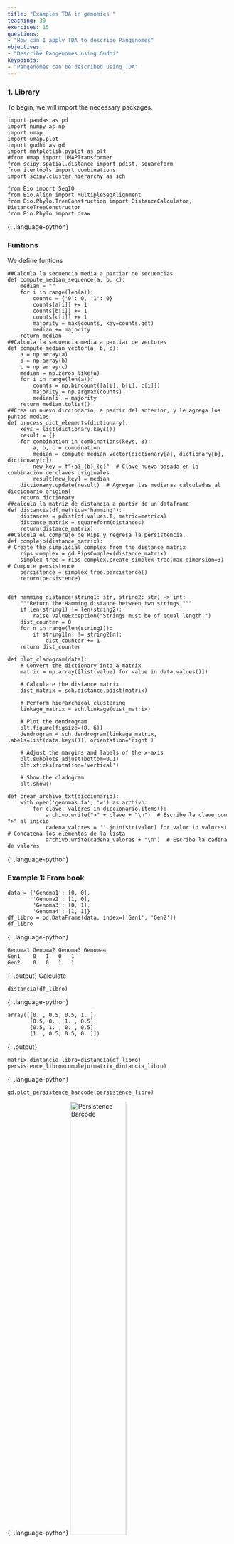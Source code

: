 ```yaml
---
title: "Examples TDA in genomics "
teaching: 30
exercises: 15
questions:
- "How can I apply TDA to describe Pangenomes"
objectives:
- "Describe Pangenomes using Gudhi"
keypoints:
- "Pangenomes can be described using TDA"
---
```


### **1. Library**
To begin, we will import the necessary packages.
~~~
import pandas as pd
import numpy as np
import umap
import umap.plot
import gudhi as gd
import matplotlib.pyplot as plt
#from umap import UMAPTransformer
from scipy.spatial.distance import pdist, squareform
from itertools import combinations
import scipy.cluster.hierarchy as sch

from Bio import SeqIO
from Bio.Align import MultipleSeqAlignment
from Bio.Phylo.TreeConstruction import DistanceCalculator, DistanceTreeConstructor
from Bio.Phylo import draw
~~~
{: .language-python}

### Funtions
We  define funtions


~~~
##Calcula la secuencia media a partiar de secuencias
def compute_median_sequence(a, b, c):
    median = ""
    for i in range(len(a)):
        counts = {'0': 0, '1': 0}
        counts[a[i]] += 1
        counts[b[i]] += 1
        counts[c[i]] += 1
        majority = max(counts, key=counts.get)
        median += majority
    return median
##Calcula la secuencia media a partiar de vectores
def compute_median_vector(a, b, c):
    a = np.array(a)
    b = np.array(b)
    c = np.array(c)
    median = np.zeros_like(a)
    for i in range(len(a)):
        counts = np.bincount([a[i], b[i], c[i]])
        majority = np.argmax(counts)
        median[i] = majority
    return median.tolist()
##Crea un nuevo diccionario, a partir del anterior, y le agrega los puntos medios
def process_dict_elements(dictionary):
    keys = list(dictionary.keys())
    result = {}
    for combination in combinations(keys, 3):
        a, b, c = combination
        median = compute_median_vector(dictionary[a], dictionary[b], dictionary[c])
        new_key = f"{a}_{b}_{c}"  # Clave nueva basada en la combinación de claves originales
        result[new_key] = median
    dictionary.update(result)  # Agregar las medianas calculadas al diccionario original
    return dictionary
##calcula la matriz de distancia a partir de un dataframe
def distancia(df,metrica='hamming'):
    distances = pdist(df.values.T, metric=metrica)
    distance_matrix = squareform(distances)
    return(distance_matrix)
##Calcula el comprejo de Rips y regresa la persistencia.
def complejo(distance_matrix):
# Create the simplicial complex from the distance matrix
    rips_complex = gd.RipsComplex(distance_matrix)
    simplex_tree = rips_complex.create_simplex_tree(max_dimension=3)
# Compute persistence
    persistence = simplex_tree.persistence()
    return(persistence)


def hamming_distance(string1: str, string2: str) -> int:
    """Return the Hamming distance between two strings."""
    if len(string1) != len(string2):
        raise ValueException("Strings must be of equal length.")
    dist_counter = 0
    for n in range(len(string1)):
        if string1[n] != string2[n]:
            dist_counter += 1
    return dist_counter

def plot_cladogram(data):
    # Convert the dictionary into a matrix
    matrix = np.array([list(value) for value in data.values()])

    # Calculate the distance matrix
    dist_matrix = sch.distance.pdist(matrix)

    # Perform hierarchical clustering
    linkage_matrix = sch.linkage(dist_matrix)

    # Plot the dendrogram
    plt.figure(figsize=(8, 6))
    dendrogram = sch.dendrogram(linkage_matrix, labels=list(data.keys()), orientation='right')

    # Adjust the margins and labels of the x-axis
    plt.subplots_adjust(bottom=0.1)
    plt.xticks(rotation='vertical')

    # Show the cladogram
    plt.show()

def crear_archivo_txt(diccionario):
    with open('genomas.fa', 'w') as archivo:
        for clave, valores in diccionario.items():
            archivo.write(">" + clave + "\n")  # Escribe la clave con ">" al inicio
            cadena_valores = ''.join(str(valor) for valor in valores)  # Concatena los elementos de la lista
            archivo.write(cadena_valores + "\n")  # Escribe la cadena de valores    
~~~
{: .language-python}

### Example 1: From book
~~~
data = {'Genoma1': [0, 0],
        'Genoma2': [1, 0],
        'Genoma3': [0, 1],
        'Genoma4': [1, 1]}
df_libro = pd.DataFrame(data, index=['Gen1', 'Gen2'])
df_libro
~~~
{: .language-python}

~~~
Genoma1	Genoma2	Genoma3	Genoma4
Gen1	0	1	0	1
Gen2	0	0	1	1
~~~
{: .output}
Calculate 
~~~
distancia(df_libro)
~~~
{: .language-python}

~~~
array([[0. , 0.5, 0.5, 1. ],
       [0.5, 0. , 1. , 0.5],
       [0.5, 1. , 0. , 0.5],
       [1. , 0.5, 0.5, 0. ]])
~~~
{: .output}

~~~
matrix_dintancia_libro=distancia(df_libro)
persistence_libro=complejo(matrix_dintancia_libro)
~~~
{: .language-python}


~~~
gd.plot_persistence_barcode(persistence_libro)
~~~
{: .language-python}
<a href="../fig/tda_11_barcode_1.png">
  <img src="../fig/tda_11_barcode_1.png" alt="Persistence Barcode" width="50%" height="auto" />
  </a>


~~~
gd.plot_persistence_diagram(persistence_libro,legend=True)
~~~
{: .language-python}
<a href="../fig/tda_11_diagram_1.png">
  <img src="../fig/tda_11_diagram_1.png" alt="Persistence Diagram" width="50%" height="auto" />
  </a>




### Example 2: Genes

~~~
df = pd.read_csv("/home/shaday/GIT/pangenomics/files/familias_minis.csv", index_col=0)
df_filled = df.fillna(0)
df=df_filled.replace(to_replace=r'.+', value=1, regex=True)
df
~~~
{: .language-python}

~~~
	g_A909	g_2603V	g_515	g_NEM316
A909|MGIDGNCP_01408	1	1	1	1
A909|MGIDGNCP_00096	1	1	1	1
A909|MGIDGNCP_01343	1	0	0	1
A909|MGIDGNCP_01221	1	0	1	0
A909|MGIDGNCP_01268	1	1	1	1
A909|MGIDGNCP_00580	1	1	1	1
A909|MGIDGNCP_00352	1	1	1	1
A909|MGIDGNCP_00064	1	1	1	1
A909|MGIDGNCP_00627	1	0	0	0
A909|MGIDGNCP_01082	1	1	0	0
A909|MGIDGNCP_00877	1	1	1	1
A909|MGIDGNCP_00405	1	1	1	1
2603V|GBPINHCM_00748	0	1	0	0
2603V|GBPINHCM_01226	0	1	0	0
515|LHMFJANI_01625	0	0	1	1
~~~
{: .output}


~~~
url = "https://raw.githubusercontent.com/paumayell/pangenomics/gh-pages/files/minigenomes_allig.fasta"
response = requests.get(url)
response.raise_for_status()  # Verificar si ocurrió algún error durante la descarga
# Guardar el contenido descargado en un archivo local
with open("minigenomes_allig.fasta", "wb") as file:
    file.write(response.content)
sequences = list(SeqIO.parse("minigenomes_allig.fasta", "fasta"))
# Resto de tu código que utiliza las secuencias
alignment = MultipleSeqAlignment(sequences)
# Calcular la matriz de distancias
calculator = DistanceCalculator('identity')
distance_matrix = calculator.get_distance(alignment)

# Construir el árbol UPGMA
constructor = DistanceTreeConstructor()
upgma_tree = constructor.upgma(distance_matrix)

# Dibujar el árbol UPGMA
draw(upgma_tree)
~~~
{: .language-python}
 <a href="../fig/tda_11_philo_tree.png">
  <img src="../fig/tda_11_philo_tree.png" alt="Phylogenetic tree" width="50%" height="auto" />
</a>


~~~
matrix_dintancia_genes=distancia(df)
persistence_genes=complejo(matrix_dintancia_genes)
gd.plot_persistence_barcode(persistence_genes)
~~~
{: .language-python}
 <a href="../fig/tda_11_barcode_2.png">
  <img src="../fig/tda_11_barcode_2.png" alt="Persistence Barcode" width="50%" height="auto" />
</a>


Where are the HT?

~~~
#crear un diccionario de cada genoma convertivo a "0" y "1" de presencia y auscnia de genes
genomas = {}
for columna in df.columns:
    genomas[columna] = list(np.array(df[columna]))
genomas
~~~
{: .language-python}
~~~
{'g_A909': [1, 1, 1, 1, 1, 1, 1, 1, 1, 1, 1, 1, 0, 0, 0],
 'g_2603V': [1, 1, 0, 0, 1, 1, 1, 1, 0, 1, 1, 1, 1, 1, 0],
 'g_515': [1, 1, 0, 1, 1, 1, 1, 1, 0, 0, 1, 1, 0, 0, 1],
 'g_NEM316': [1, 1, 1, 0, 1, 1, 1, 1, 0, 0, 1, 1, 0, 0, 1]}
~~~
{: .output}

~~~
genomas_mediam=process_dict_elements(genomas)
genomas_mediam
~~~
{: .language-python}
~~~
{'g_A909': [1, 1, 1, 1, 1, 1, 1, 1, 1, 1, 1, 1, 0, 0, 0],
 'g_2603V': [1, 1, 0, 0, 1, 1, 1, 1, 0, 1, 1, 1, 1, 1, 0],
 'g_515': [1, 1, 0, 1, 1, 1, 1, 1, 0, 0, 1, 1, 0, 0, 1],
 'g_NEM316': [1, 1, 1, 0, 1, 1, 1, 1, 0, 0, 1, 1, 0, 0, 1],
 'g_A909_g_2603V_g_515': [1, 1, 0, 1, 1, 1, 1, 1, 0, 1, 1, 1, 0, 0, 0],
 'g_A909_g_2603V_g_NEM316': [1, 1, 1, 0, 1, 1, 1, 1, 0, 1, 1, 1, 0, 0, 0],
 'g_A909_g_515_g_NEM316': [1, 1, 1, 1, 1, 1, 1, 1, 0, 0, 1, 1, 0, 0, 1],
 'g_2603V_g_515_g_NEM316': [1, 1, 0, 0, 1, 1, 1, 1, 0, 0, 1, 1, 0, 0, 1]}
~~~
{: .output}


~~~
df_mediam = pd.DataFrame.from_dict(genomas_mediam)
df_mediam
~~~
{: .language-python}
~~~
	g_A909_g_2603V_g_NEM316	g_A909_g_515_g_NEM316	g_2603V_g_515_g_NEM316
0	1	1	1
1	1	1	1
2	1	1	0
3	0	1	0
~~~
{: .output}

~~~
matrix_dintancia_extendida=distancia(df_mediam)
persistence_extendida=complejo(matrix_dintancia_extendida)
matrix_dintancia_extendida
~~~
{: .language-python}
~~~
array([[0.        , 0.33333333, 0.26666667, 0.26666667, 0.13333333,
        0.13333333, 0.2       , 0.33333333],
       [0.33333333, 0.        , 0.33333333, 0.33333333, 0.2       ,
        0.2       , 0.4       , 0.26666667],
       [0.26666667, 0.33333333, 0.        , 0.13333333, 0.13333333,
        0.26666667, 0.06666667, 0.06666667],
       [0.26666667, 0.33333333, 0.13333333, 0.        , 0.26666667,
        0.13333333, 0.06666667, 0.06666667],
       [0.13333333, 0.2       , 0.13333333, 0.26666667, 0.        ,
        0.13333333, 0.2       , 0.2       ],
       [0.13333333, 0.2       , 0.26666667, 0.13333333, 0.13333333,
        0.        , 0.2       , 0.2       ],
       [0.2       , 0.4       , 0.06666667, 0.06666667, 0.2       ,
        0.2       , 0.        , 0.13333333],
       [0.33333333, 0.26666667, 0.06666667, 0.06666667, 0.2       ,
        0.2       , 0.13333333, 0.        ]])
~~~
{: .output}

~~~
gd.plot_persistence_barcode(persistence_extendida)
~~~
{: .language-python}
 <a href="../fig/tda_11_barcode_3.png">
  <img src="../fig/tda_11_barcode_3.png" alt="Persistence Barcode" width="50%" height="auto" />
</a>

~~~
gd.plot_persistence_diagram(persistence_extendida,legend=True)
~~~
{: .language-python}
 <a href="../fig/tda_11_diagram_3.png">
  <img src="../fig/tda_11_diagram_3.png" alt="Persistence Diagram" width="50%" height="auto" />
</a>
